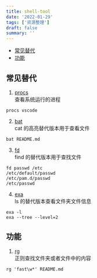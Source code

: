 ```yaml
---
title: shell-tool
date: '2022-01-29'
tags: ['资源整理']
draft: false
summary: ''
---
```


- [常见替代](#常见替代)
- [功能](#功能)

## 常见替代

1. [procs](https://github.com/dalance/procs)  
   查看系统运行的进程

```shell
procs vscode
```

2. [bat](https://github.com/sharkdp/bat)  
   cat 的高亮替代版本用于查看文件

```shell
bat README.md
```

3. [fd](https://github.com/sharkdp/fd)  
   find 的替代版本用于查找文件

```shell
fd passwd /etc
/etc/default/passwd
/etc/pam.d/passwd
/etc/passwd
```

4. [exa](https://github.com/ogham/exa)  
   ls 的替代版本查看文件夹文件信息

```shell
exa -l
exa --tree --level=2
```

## 功能

1. [rg](https://github.com/BurntSushi/ripgrep)  
   正则查找文件夹或者文件中的内容

```shell
rg 'fast\w*' README.md
```
